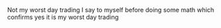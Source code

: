 Not my worst day trading I say to myself before doing some math which confirms yes it is my worst day trading

